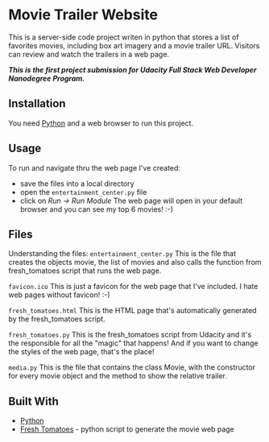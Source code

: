 # Movie Trailer Website
This is a server-side code project writen in python that stores a list of favorites movies, including box art imagery and a movie trailer URL. 
Visitors can review and watch the trailers in a web page.

**_This is the first project submission for Udacity Full Stack Web Developer Nanodegree Program._**

## Installation
You need [Python](https://www.python.org/) and a web browser to run this project.

## Usage
To run and navigate thru the web page I've created:
- save the files into a local directory
- open the `entertainment_center.py` file
- click on _Run -> Run Module_
The web page will open in your default browser and you can see my top 6 movies! :-)

## Files
Understanding the files:
`entertainment_center.py`
This is the file that creates the objects movie, the list of movies and also calls the function from fresh_tomatoes script that runs the
web page.

`favicon.ico`
This is just a favicon for the web page that I've included. I hate web pages without favicon! :-)

`fresh_tomatoes.html`
This is the HTML page that's automatically generated by the fresh_tomatoes script.

`fresh_tomatoes.py`
This is the fresh_tomatoes script from Udacity and it's the responsible for all the "magic" that happens!
And if you want to change the styles of the web page, that's the place!

`media.py`
This is the file that contains the class Movie, with the constructor for every movie object and the method to show the relative trailer.

## Built With
- [Python](https://www.python.org/) 
- [Fresh Tomatoes](https://github.com/adarsh0806/ud036_StarterCode) - python script to generate the movie web page

